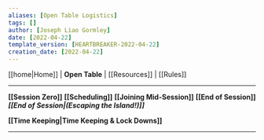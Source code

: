 ```yaml
---
aliases: [Open Table Logistics]
tags: []
author: [Joseph Liao Gormley]
date: [2022-04-22]
template_version: [HEARTBREAKER-2022-04-22]
creation_date: [2022-04-22]
---
```

<!-- Home | Character Creation | -->
[[home|Home]] | **Open Table** | [[Resources]] | [[Rules]] 
___
**[[Session Zero]]**
**[[Scheduling]]**
**[[Joining Mid-Session]]**
**[[End of Session]]** ***[[End of Session|(Escaping the Island!)]]***

**[[Time Keeping|Time Keeping & Lock Downs]]**

___
<!--*See also:* 
*References:*
*Source:* -->
<!-- Sources, read more, links, etc. -->
<!-- *Source: Entry by [[Mike Maxin]].* -->
<!-- Leave an empty line at the end, otherwise Exporter complains. -->
